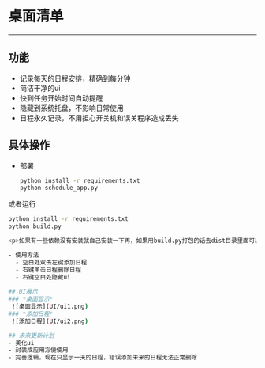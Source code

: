 # 桌面清单
---
## 功能
- 记录每天的日程安排，精确到每分钟
- 简洁干净的ui
- 快到任务开始时间自动提醒
- 隐藏到系统托盘，不影响日常使用
- 日程永久记录，不用担心开关机和误关程序造成丢失

## 具体操作
- 部署
  ```bash
  python install -r requirements.txt
  python schedule_app.py
  
<p>或者运行</p>

  ```bash
  python install -r requirements.txt
  python build.py

<p>如果有一些依赖没有安装就自己安装一下再，如果用build.py打包的话去dist目录里面可以找到应用程序</p>
  
- 使用方法
    - 空白处双击左键添加日程
    - 右键单击日程删除日程
    - 右键空白处隐藏ui
      
## UI展示
### *桌面显示*
   ![桌面显示](UI/ui1.png)
### *添加日程*
   ![添加日程](UI/ui2.png)

## 未来更新计划
- 美化ui
- 封装成应用方便使用
- 完善逻辑，现在只显示一天的日程，错误添加未来的日程无法正常删除
  
